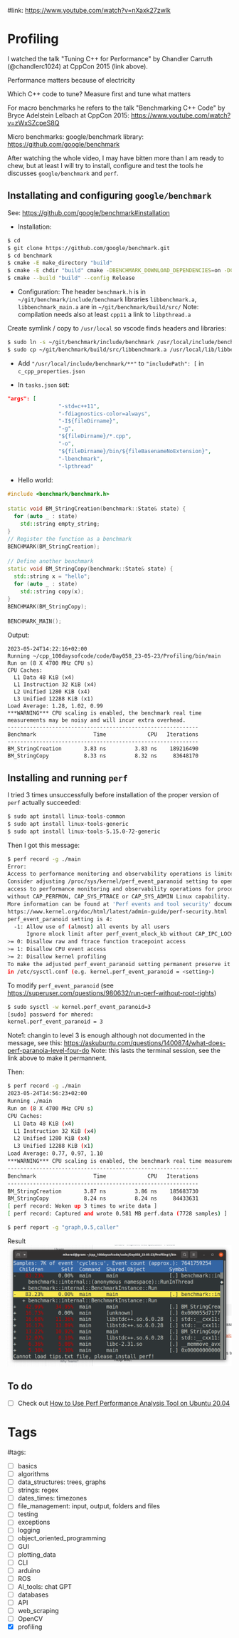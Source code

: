 #link: https://www.youtube.com/watch?v=nXaxk27zwlk

# Profiling

I watched the talk "Tuning C++ for Performance" by Chandler Carruth (@chandlerc1024) at CppCon 2015 (link above).

Performance matters because of electricity

Which C++ code to tune? Measure first and tune what matters

For macro benchmarks he refers to the talk "Benchmarking C++ Code" by Bryce Adelstein Lelbach at CppCon 2015: https://www.youtube.com/watch?v=zWxSZcpeS8Q

Micro benchmarks: google/benchmark library: https://github.com/google/benchmark

After watching the whole video, I may have bitten more than I am ready to chew, but at least I will try to install, configure and test the tools he discusses `google/benchmark` and `perf`.

## Installating and configuring `google/benchmark`
See: https://github.com/google/benchmark#installation

* Installation:
```bash
$ cd 
$ git clone https://github.com/google/benchmark.git
$ cd benchmark
$ cmake -E make_directory "build"
$ cmake -E chdir "build" cmake -DBENCHMARK_DOWNLOAD_DEPENDENCIES=on -DCMAKE_BUILD_TYPE=Release ../
$ cmake --build "build" --config Release
```
* Configuration:
The header `benchmark.h` is in `~/git/benchmark/include/benchmark`
libraries `libbenchmark.a`, `libbenchmark_main.a` are in `~/git/benchmark/build/src/` 
Note: compilation needs also at least `cpp11` a link to `libpthread.a`

Create symlink / copy to `/usr/local` so vscode finds headers and libraries:
```bash
$ sudo ln -s ~/git/benchmark/include/benchmark /usr/local/include/benchmark
$ sudo cp ~/git/benchmark/build/src/libbenchmark.a /usr/local/lib/libbenchmark.a
```

* Add `"/usr/local/include/benchmark/**"` to `"includePath": [` in `c_cpp_properties.json` 

* In `tasks.json` set:
```json
"args": [
                "-std=c++11",
                "-fdiagnostics-color=always",
                "-I${fileDirname}",
                "-g",
                "${fileDirname}/*.cpp",
                "-o",
                "${fileDirname}/bin/${fileBasenameNoExtension}",
                "-lbenchmark",
                "-lpthread"
```

* Hello world:
```c++
#include <benchmark/benchmark.h>

static void BM_StringCreation(benchmark::State& state) {
  for (auto _ : state)
    std::string empty_string;
}
// Register the function as a benchmark
BENCHMARK(BM_StringCreation);

// Define another benchmark
static void BM_StringCopy(benchmark::State& state) {
  std::string x = "hello";
  for (auto _ : state)
    std::string copy(x);
}
BENCHMARK(BM_StringCopy);

BENCHMARK_MAIN();
```

Output:
```
2023-05-24T14:22:16+02:00
Running ~/cpp_100daysofcode/code/Day058_23-05-23/Profiling/bin/main
Run on (8 X 4700 MHz CPU s)
CPU Caches:
  L1 Data 48 KiB (x4)
  L1 Instruction 32 KiB (x4)
  L2 Unified 1280 KiB (x4)
  L3 Unified 12288 KiB (x1)
Load Average: 1.28, 1.02, 0.99
***WARNING*** CPU scaling is enabled, the benchmark real time measurements may be noisy and will incur extra overhead.
------------------------------------------------------------
Benchmark                  Time             CPU   Iterations
------------------------------------------------------------
BM_StringCreation       3.83 ns         3.83 ns    189216490
BM_StringCopy           8.33 ns         8.32 ns     83648170
```
## Installing and running `perf`
I tried 3 times unsuccessfully before installation of the proper version of `perf` actually succeeded:
```bash
$ sudo apt install linux-tools-common
$ sudo apt install linux-tools-generic
$ sudo apt install linux-tools-5.15.0-72-generic
```

Then I got this message:
```bash
$ perf record -g ./main
Error:
Access to performance monitoring and observability operations is limited.
Consider adjusting /proc/sys/kernel/perf_event_paranoid setting to open
access to performance monitoring and observability operations for processes
without CAP_PERFMON, CAP_SYS_PTRACE or CAP_SYS_ADMIN Linux capability.
More information can be found at 'Perf events and tool security' document:
https://www.kernel.org/doc/html/latest/admin-guide/perf-security.html
perf_event_paranoid setting is 4:
  -1: Allow use of (almost) all events by all users
      Ignore mlock limit after perf_event_mlock_kb without CAP_IPC_LOCK
>= 0: Disallow raw and ftrace function tracepoint access
>= 1: Disallow CPU event access
>= 2: Disallow kernel profiling
To make the adjusted perf_event_paranoid setting permanent preserve it
in /etc/sysctl.conf (e.g. kernel.perf_event_paranoid = <setting>)
```

To modify `perf_event_paranoid` (see https://superuser.com/questions/980632/run-perf-without-root-rights)

```bash
$ sudo sysctl -w kernel.perf_event_paranoid=3
[sudo] password for mhered: 
kernel.perf_event_paranoid = 3
```
Note1: changin to level 3 is enough although not documented in the message, see this: https://askubuntu.com/questions/1400874/what-does-perf-paranoia-level-four-do
Note: this lasts the terminal session, see the link above to make it permannent.

Then:

```bash
$ perf record -g ./main
2023-05-24T14:56:23+02:00
Running ./main
Run on (8 X 4700 MHz CPU s)
CPU Caches:
  L1 Data 48 KiB (x4)
  L1 Instruction 32 KiB (x4)
  L2 Unified 1280 KiB (x4)
  L3 Unified 12288 KiB (x1)
Load Average: 0.77, 0.97, 1.10
***WARNING*** CPU scaling is enabled, the benchmark real time measurements may be noisy and will incur extra overhead.
------------------------------------------------------------
Benchmark                  Time             CPU   Iterations
------------------------------------------------------------
BM_StringCreation       3.87 ns         3.86 ns    185683730
BM_StringCopy           8.24 ns         8.24 ns     84433631
[ perf record: Woken up 3 times to write data ]
[ perf record: Captured and wrote 0.581 MB perf.data (7728 samples) ]
```

```bash
$ perf report -g "graph,0.5,caller"
```
Result
![](./profiler.png)

## To do
- [ ] Check out [How to Use Perf Performance Analysis Tool on Ubuntu 20.04](https://www.howtoforge.com/how-to-install-perf-performance-analysis-tool-on-ubuntu-20-04/)
# Tags
#tags: 

- [ ] basics
- [ ] algorithms
- [ ] data_structures: trees, graphs
- [ ] strings: regex
- [ ] dates_times: timezones
- [ ] file_management: input, output, folders and files
- [ ] testing
- [ ] exceptions
- [ ] logging
- [ ] object_oriented_programming
- [ ] GUI
- [ ] plotting_data
- [ ] CLI
- [ ] arduino
- [ ] ROS
- [ ] AI_tools: chat GPT
- [ ] databases
- [ ] API
- [ ] web_scraping
- [ ] OpenCV
- [x] profiling
